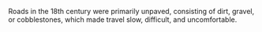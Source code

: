 Roads in the 18th century were primarily unpaved, consisting of dirt, gravel, or cobblestones, which made travel slow, difficult, and uncomfortable.
